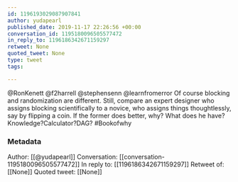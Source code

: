 ```yaml
---
id: 1196193029087907841
author: yudapearl
published_date: 2019-11-17 22:26:56 +00:00
conversation_id: 1195180096505577472
in_reply_to: 1196186342671159297
retweet: None
quoted_tweet: None
type: tweet
tags:

---
```


@RonKenett @f2harrell @stephensenn @learnfromerror Of course blocking and randomization are different. Still, compare an expert designer who assigns blocking scientifically to a novice, who assigns things thoughtlessly, say by flipping a coin. If the former does better, why? What does he have? Knowledge?Calculator?DAG? #Bookofwhy

### Metadata

Author: [[@yudapearl]]
Conversation: [[conversation-1195180096505577472]]
In reply to: [[1196186342671159297]]
Retweet of: [[None]]
Quoted tweet: [[None]]
